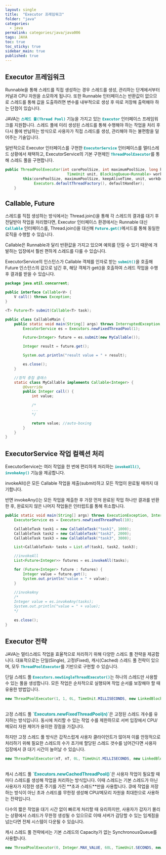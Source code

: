 ```yaml
---
layout: single
title:  "Executor 프레임워크"
folder: "java"
categories:
  - java
permalink: categories/java/java006
tags: JAVA
toc: true
toc_sticky: true
sidebar_main: true
published: true
---
```


## Executor 프레임워크
Runnable을 통해 스레드를 직접 생성하는 경우 스레드를 생성, 관리하는 단계에서부터 커널과 CPU 자원을 소모하게 됩니다. 또한 Runnable 인터페이스는 반환값이 없으므로 스레드를 통해 값을 도출하려면 변수를 내부적으로 생성 후 따로 저장해 출력해야 하는 단점이 있습니다.

JAVA는 <span style="color: rgb(3, 150, 150); font-weight: bold;">`스레드 풀(Thread Pool)`</span> 기능을 가지고 있는 <span style="color: rgb(3, 150, 150); font-weight: bold;">`Executor`</span> 인터페이스 프레임워크를 지원합니다. 스레드 풀에 미리 생성된 스레드를 통해 수행해야 하는 작업을 처리 후 다시 풀에 반납하는 방식으로 사용자가 직접 스레드를 생성, 관리해야 하는 불편함을 덜어주는 기술입니다.

일반적으로 Executor 인터페이스를 구현한 <span style="color: rgb(3, 150, 150); font-weight: bold;">`ExecutorService`</span> 인터페이스를 멀티스레드 상황에서 채택하고, ExecutorService의 기본 구현체인 <span style="color: rgb(3, 150, 150); font-weight: bold;">`ThreadPoolExecutor`</span>를 통해 스레드 풀을 구현합니다.

```java
public ThreadPoolExecutor(int corePoolSize, int maximumPoolSize, long keepAliveTime,
                            TimeUnit unit, BlockingQueue<Runnable> workQueue) {
        this(corePoolSize, maximumPoolSize, keepAliveTime, unit, workQueue,
             Executors.defaultThreadFactory(), defaultHandler);
    }
```

## Callable, Future
스레드를 직접 생성하는 방식에서는 Thread.join()을 통해 각 스레드의 결과를 대기 후 전달받아 작업을 처리했다면, Executor 인터페이스 환경에서는 Runnable 대신 <span style="color: rgb(3, 150, 150); font-weight: bold;">`Callable`</span> 인터페이스를, Thread.join()을 대신해 <span style="color: rgb(3, 150, 150); font-weight: bold;">`Future.get()`</span>메서드를 통해 동일한 로직을 수행할 수 있습니다.

Callable은 Runnable과 달리 반환값을 가지고 있으며 예외를 던질 수 있기 때문에 개발하는 입장에서 훨씬 편하게 스레드를 다룰 수 있습니다.

ExecutorService의 인스턴스가 Callable 객체를 인자로 받는 <span style="color: rgb(3, 150, 150); font-weight: bold;">`submit()`</span>을 호출해 Future 인스턴스의 값으로 넘긴 후, 해당 객체가 get()을 호출하여 스레드 작업을 수행 후 결과를 받을 수 있습니다.

```java
package java.util.concurrent;

public interface Callable<V> {
    V call() throws Exception;
}

<T> Future<T> submit(Callable<T> task);
```
```java
public class CallableMain {
    public static void main(String[] args) throws InterruptedException, ExecutionException {
        ExecutorService es = Executors.newFixedThreadPool(1);

        Future<Integer> future = es.submit(new MyCallable());

        Integer result = future.get();

        System.out.println("result value = " + result);

        es.close();
    }

    //정적 중첩 클래스
    static class MyCallable implements Callable<Integer> {
        @Override
        public Integer call() {
            int value;

            /*
            ...
            */

            return value; //auto-boxing
        }
    }
}
```

## ExecutorService 작업 컬렉션 처리
ExecutorService는 여러 작업을 한 번에 편리하게 처리하는 <span style="color: rgb(3, 150, 150); font-weight: bold;">`invokeAll()`</span>, <span style="color: rgb(3, 150, 150); font-weight: bold;">`invokeAny()`</span> 기능을 제공합니다.

invokeAll()은 모든 Callable 작업을 제출(submit)하고 모든 작업이 완료될 때까지 대기합니다.

반면 invokeAny()는 모든 작업을 제출한 후 가장 먼저 완료된 작업 하나만 결과를 반환한 후, 완료되지 않은 나머지 작업들은 인터럽트를 통해 취소합니다.

```java
public static void main(String[] args) throws ExecutionException, InterruptedException {
    ExecutorService es = Executors.newFixedThreadPool(10);

    CallableTask task1 = new CallableTask("task1", 1000);
    CallableTask task2 = new CallableTask("task2", 2000);
    CallableTask task3 = new CallableTask("task3", 3000);

    List<CallableTask> tasks = List.of(task1, task2, task3);

    //invokeAll
    List<Future<Integer>> futures = es.invokeAll(tasks);

    for (Future<Integer> future : futures) {
        Integer value = future.get();
        System.out.println("value = " + value);
    }
    
    //invokeAny
    /*    
    Integer value = es.invokeAny(tasks);
    System.out.println("value = " + value);
    */
   
    es.close();
}
```

## Executor 전략
JAVA는 멀티스레드 작업을 효율적으로 처리하기 위해 다양한 스레드 풀 전략을 제공합니다. 대표적으로는 단일(Single), 고정(Fixed), 캐시(Cached) 스레드 풀 전략이 있으며, 모두 <span style="color: rgb(3, 150, 150); font-weight: bold;">`ThreadPoolExecutor`</span>를 기반으로 구현할 수 있습니다.

단일 스레드 풀 <span style="color: rgb(3, 150, 150); font-weight: bold;">`Executors.newSingleThreadExecutor()`</span>는 하나의 스레드만 사용할 수 있는 풀을 생성합니다. 모든 작업은 순차적으로 실행되며 작업 순서를 보장해야 할 때 유용한 방법입니다.

```java
new ThreadPoolExecutor(1, 1, 0L, TimeUnit.MILLISECONDS, new LinkedBlockingQueue<Runnable>())
```
<br>
고정 스레드 풀 <span style="color: rgb(3, 150, 150); font-weight: bold;">`Executors.newFixedThreadPool(n)`</span>은 고정된 스레드 개수를 유지하는 방식입니다. 동시에 처리할 수 있는 작업 수를 제한하므로 서버 입장에서 CPU/메모리 자원 제어가 용이한 장점을 가집니다.

하지만 고정 스레드 풀 방식은 갑작스럽게 사용자 클라이언트가 많아져 이를 안정적으로 처리하기 위해 필요한 스레드의 수가 초기에 할당된 스레드 갯수를 넘어간다면 사용자 입장에서 큐 대기 시간이 늘어날 수 있습니다.

```java
new ThreadPoolExecutor(nT, nT, 0L, TimeUnit.MILLISECONDS, new LinkedBlockingQueue<Runnable>())
```
<br>
캐시 스레드 풀 <span style="color: rgb(3, 150, 150); font-weight: bold;">`Executors.newCachedThreadPool()`</span>은 사용자 작업이 필요할 때마다 스레드를 생성해 작업을 처리하는 방식입니다. 이때 스레드는 기본 스레드가 아닌 사용자가 지정한 생존 주기를 가진 **초과 스레드**만을 사용합니다. 큐에 작업을 저장하는 방식이 아닌 초과 스레드를 무한정 생성해 CPU/메모리 자원을 최대한으로 사용하는 전략입니다.

다수의 짧은 작업을 대기 시간 없이 빠르게 처리할 때 유리하지만, 사용자가 갑자기 몰리는 상황에서 스레드가 무한정 생성될 수 있으므로 이때 서버가 감당할 수 있는 임계점을 넘는다면 전체 시스템이 다운될 수 있습니다.

캐시 스레드 풀 전략에서는 기본 스레드의 Capacity가 없는 SynchronousQueue를 사용합니다.

```java
new ThreadPoolExecutor(0, Integer.MAX_VALUE, 60L, TimeUnit.SECONDS, new SynchronousQueue<Runnable>());
```